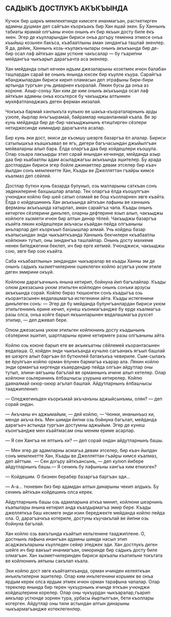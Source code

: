 ## САДЫКЪ ДОСТЛУКЪ АКЪКЪЫНДА

Кучюк бир шаркъ мемлекетинде кимсеге инанмагъан, расткетирген адамны душман деп сайгъан къоркъакъ бир Хан яшай экен.
Бу Ханнынъ табиаты ярамай олгъаны ичюн онынъ ич бир якъын досту биле ёкъ экен.
Эгер де къулларындан бириси онъа догъру теменна этмесе онъа къыйыш козьнен бакъса, къабаатлыны аман зиндангьа ташлай экенлер.
Я да, дейик, Ханнынъ козь-къулакъчылары онынъ акъкъында бир де-бир осал лаф айткъан адам устюне чакъсалар — бу гъарипни мейдангъа чыкъарып дарагъачта аса экенлер.

Хан мейданда олып кечкен идъам джезаларыны козетмек ичюн балабан ташлардан сарай ве онынъ янында юксек бир къулле къура.
Сарайгъа ябанджылардан бириси кирип оламасын деп этрафыны бири-бири артында тургъан учь диварнен къоралай.
Лякин бусы да онъа аз корюне.
Ахыр-сонъу Хан ким де ким онынъ акъкъында осал лаф айткъан адамны онъа косьтерсе бу чакъыджы алтыннен мукяфатланаджакъ деген ферман имзалай.

Чокъкъа бармай ханлыкъта кулькю ве шакъа-къораталарнынъ арды узюле, йырлар янъгъырамай, байрамлар нишанланмай къала.
Ве эр кунь мейданда бир де-бир чакъыджынынъ етиштирген сёзлери нетиджесинде кимнидир дарагъачта асалар.

Бир кунь эки дост, экиси де къомшу шеэрге базаргъа ёл алалар.
Бириси сатылышкъа къашкъавал ве ягъ, дигери багъчасындан джыйылгъан мейваларны алып бара.
Ёлда оларгъа даа бир койдешлери къошула.
Олар озьара лакъырды этип сарай янындан кечкенде, мейданда азыр даа бир кьабаатлы адам асыладжагъы акъкъында эшителер.
Бу арада достлардан бириси эгер бойле джинаетлер девам этселер бир къач йылдан сонъ мемлекетте Хан, Къады ве Джелляттан гъайры кимсе къалмаз деп сёйлей.

Достлар бутюн кунь базарда булунып, озь малларыны саткъан сонъ эвдекилерине бахшышлар алалар.
Тек оларгъа ёлда къошулгъан учюнджи койлю бир шей сатып оламай ве бош къолларнен эвге къайта.
Ёлда о койдешининъ Хан акъкъында айткъан лафыны ве ханнынъ ферманы акъкъында хатырлап, аман сарайгъа чапа.
Къады онынъ кетирген сёзлерини динълеп, оларны дефтерине язып алып, чакъыджы койлюге хызмети ичюн бир алтын динар тёлей.
Чакъыджы базаргъа къайта лякин койдешлери акъчасы къайдан пейда олгъаныны анъларлар деп къоркъып бахшышлар алмай.
Учь койдеш базар къапысындан энди чыкъаяткъанда Ханнынъ бекчилери «къабаатлы койлюни» тутып, оны зиндангъа ташлайлар.
Онынъ досту махкеме ненен битеджегини беклеп, ич бир ерге кетмей.
Учюнджиси, чакъыджы сою, эвге бир озю къайта.

Саба «къабаатлыны» зиндандан чыкъаралар ве къады Ханны эм де онынъ садыкъ хызметчилерини ошеклеген койлю асувгъа укюм этиле деген эмирини окъуй.

Койлюни дарагъачнынъ янына кетирип, бойнуна йип багълайлар.
Къады олюм джезасына укюм этильген койлюден онынъ сонъки арзусы акъкъында сорай.
Койлю бираз тюшюнген сонъ къадыгъа озь къорантасынен ведалашмагъа истегенини айта.
Къады истегенини динълеген сонъ:
— Эгер де бу мейданда булунгъанлардан бириси укюм этильгеннинъ ерине кечип, кунеш къонмагъандже бу ерде къалмагъа разы олса, онъа койге барып якъынларынен ведалашмагъа рухсет этилир, — деп джевап бере.

Олюм джезасына укюм этильген койлюнинъ досту къадынынъ сёзлерини эшитип, шартларыны ерине кетирмеге разы олгъаныны айта.

Койлю озь коюне барып ете ве акъикъатны сёйлемей къорантасынен ведалаша.
О, койден энди чыкъкъанда кучьлю сагъанакъ ягъып башлай ве шеэрге алып баргъан ёл бутюнлей батакъкъа чевириле.
Сым-сылакъ ве ёрулгъан койлю орман ёлунен бармагъа къарар ала.
Лякин койлю энди ормангъа киргенде къаердендир пейда олгъан айдутлар оны тутып, элини-аягъыны багълай ве орманнынъ ичине алып кетелер.
Олар койлюни озьлерининъ ёлбашчысы узурына кетирелер.
Койлю даяналмай окюр-окюр агълап башлай.
Айдутларнынъ ёлбашчысы тааджипленип:

— Оледжегинъден къоркъмай акъчанъны аджыйсынъмы, олян? — деп сорай ондан.

— Акъчаны ич аджымайым, — дей койлю, — Чюнки, инанынъыз ки, менде акъча ёкъ.
Мен шимди йипни озь бойнуна багълап, мейданда дарагъач астында тургъан достумны аджыйым.
Эгер де кунеш къонгъандже мен къайтмасам оны меним ериме асарлар.

— Я сен Хангъа не яптынъ ки? — деп сорай ондан айдутларнынъ башы.

— Мен эгер де адамларны асмагьа девам этселер, бир къач йылдан сонъ мемлекетте Хан, Къады ве Джелляттан гъайры кимсе къалмаз, деп айттым.
 — Сен догьру айткъансынъ, — деп кулюп йибере айдутларнынъ башы.— Я сенинъ бу лафынъны хангъа ким еткизген?

— Койдешим.
О бизнен берабер базаргъа баргъан эди...

— А-а... тюневин биз бир адамдан алтын динарыны чекип алдыкъ. Бу сенинъ айткъан койдешинъ олса керек.

Айдутларнынъ башы озь адамларына аткъа минип, койлюни шеэрнинъ къапылары янына кетирип анда къалдырмагъа эмир бере.
Къады джелляткъа баш кесмеге энди изин береджекте мейданда койлю пейда ола.
О, дарагъачкъа котериле, достуны къучакълай ве йипни озь бойнуна багълай.

Хан койлю озь вакътында къайтып кельгенине тааджиплене.
О, достнынъ лафына инангъан адамны шимди насыл этип асаджакъларыны къулледен сейир этеджек эди.
Хан достлукъ деген шейге ич бир вакъыт инанмагъан, омюринде бир садыкъ досту биле олмагъан.
Хан хызметчилеринден бириси аркъалы къатильни токътата ве койлюнинъ аятыны сакълап къала.

Эки койлю дост эвге къайтаяткъанда, орман ичинден келеяткъан инъильтилерни эшителер.
Олар ким инълегенини корьмек ве онъа ярдым керек олса ярдым этмек ичюн орман тарафына чапалар.
Олар тереклер янында бир терен чукъурнынъ ичинде яткъан учюнджи койдешлерини корелер.
Олар оны чукъурдан чыкъаралар,гъарип аякълар устюнде зорнен тура, урбасы йыртылгъан, бети къоллары когерген.
Айдутлар оны тили астындан алтын динарыны чыкъармагъандже котеклегенлер.
